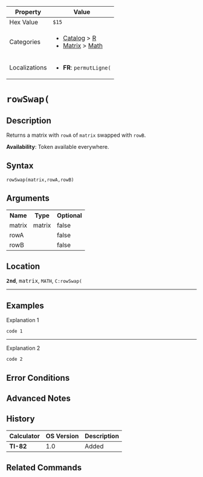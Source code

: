 | Property      | Value |
|---------------|-------|
| Hex Value     | `$15`|
| Categories    | <ul><li>[Catalog](<../categories/Catalog.md>) > [R](<../categories/Catalog.md#R>)</li><li>[Matrix](<../categories/Matrix.md>) > [Math](<../categories/Matrix.md#Math>)</li></ul> |
| Localizations | <ul><li><b>FR</b>: `permutLigne(`</li></ul> |

# `rowSwap(`

## Description
Returns a matrix with `rowA` of `matrix` swapped with `rowB`.


<b>Availability</b>: Token available everywhere.

## Syntax
`rowSwap(matrix,rowA,rowB)`

## Arguments
<table>
<tr><th>Name</th><th>Type</th><th>Optional</th></tr>

<tr><td>matrix</td><td>matrix</td><td>false</td></tr>

<tr><td>rowA</td><td></td><td>false</td></tr>

<tr><td>rowB</td><td></td><td>false</td></tr>

</table>

## Location
<tt><kbd><b>2nd</b></kbd></tt>, <kbd>matrix</kbd>, `MATH`, `C:rowSwap(`
<hr>

## Examples

Explanation 1
```ti-basic
code 1
```
---
Explanation 2
```ti-basic
code 2
```

## Error Conditions


## Advanced Notes


## History
| Calculator | OS Version | Description |
|------------|------------|-------------|
| <b>TI-82</b> | 1.0 | Added

## Related Commands

    